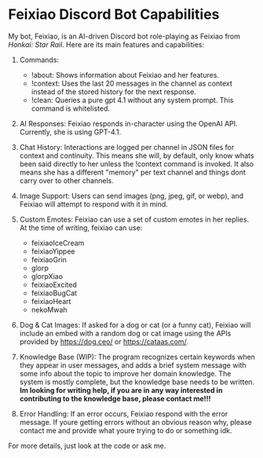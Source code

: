 
# Feixiao Discord Bot Capabilities

My bot, Feixiao, is an AI-driven Discord bot role-playing as Feixiao from *Honkai: Star Rail*. Here are its main features and capabilities:

1. Commands:
   - !about: Shows information about Feixiao and her features.
   - !context: Uses the last 20 messages in the channel as context instead of the stored history for the next response.
   - !clean: Queries a pure gpt 4.1 without any system prompt. This command is whitelisted.

2. AI Responses: Feixiao responds in-character using the OpenAI API. Currently, she is using GPT-4.1.

3. Chat History: Interactions are logged per channel in JSON files for context and continuity. This means she will, by default, only know whats been said directly to her unless the !context command is invoked. It also means she has a different "memory" per text channel and things dont carry over to other channels.

4. Image Support: Users can send images (png, jpeg, gif, or webp), and Feixiao will attempt to respond with it in mind.

5. Custom Emotes: Feixiao can use a set of custom emotes in her replies. At the time of writing, feixiao can use:
   - feixiaoIceCream
   - feixiaoYippee
   - feixiaoGrin
   - glorp
   - glorpXiao
   - feixiaoExcited
   - feixiaoBugCat
   - feixiaoHeart
   - nekoMwah

6. Dog & Cat Images: If asked for a dog or cat (or a funny cat), Feixiao will include an embed with a random dog or cat image using the APIs provided by https://dog.ceo/ or https://cataas.com/.

7. Knowledge Base (WIP): The program recognizes certain keywords when they appear in user messages, and adds a brief system message with some info about the topic to improve her domain knowledge. The system is mostly complete, but the knowledge base needs to be written. **Im looking for writing help, if you are in any way interested in contributing to the knowledge base, please contact me!!!**

8. Error Handling: If an error occurs, Feixiao respond with the error message. If youre getting errors without an obvious reason why, please contact me and provide what youre trying to do or something idk.

For more details, just look at the code or ask me. 
